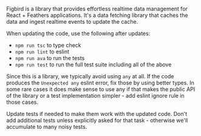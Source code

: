 Figbird is a library that provides effortless realtime data management for React + Feathers applications. It's a data fetching library that caches the data and ingest realtime events to update the cache.

When updating the code, use the following after updates:
* `npm run tsc` to type check
* `npm run lint` to eslint
* `npm run ava` to run the tests
* `npm run test` to run the full test suite including all of the above

Since this is a library, we typically avoid using `any` at all. If the code produces the `Unexpected any` eslint error, fix those by using better types. In some rare cases it does make sense to use any if that makes the public API of the library or a test implementation simpler - add eslint ignore rule in those cases.

Update tests if needed to make them work with the updated code.
Don't add additional tests unless explicitly asked for that task - otherwise we'll accumulate to many noisy tests.
